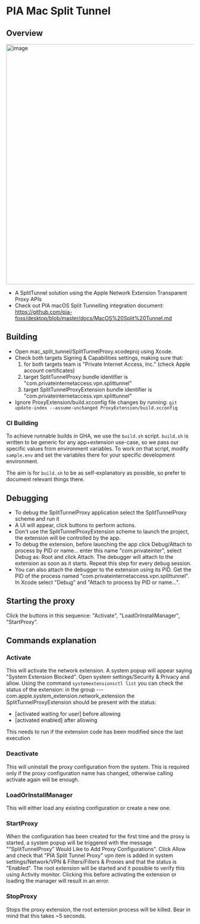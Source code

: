 # PIA Mac Split Tunnel

## Overview

<img width="643" alt="image" src="https://github.com/xvpn/pia_mac_split_tunnel/assets/109503634/1ad39ce3-aefa-4496-b791-1d3814a52ea4">

- A SplitTunnel solution using the Apple Network Extension Transparent Proxy APIs
- Check out PIA macOS Split Tunnelling integration document: https://github.com/pia-foss/desktop/blob/master/docs/MacOS%20Split%20Tunnel.md

## Building

- Open mac_split_tunnel/SplitTunnelProxy.xcodeproj using Xcode.
- Check both targets Signing & Capabilities settings, making sure that:
	1. for both targets team is "Private Internet Access, Inc." (check Apple account certificates)
	2. target SplitTunnelProxy bundle identifier is "com.privateinternetaccess.vpn.splittunnel"
	3. target SplitTunnelProxyExtension bundle identifier is "com.privateinternetaccess.vpn.splittunnel"
- Ignore ProxyExtension/build.xcconfig file changes by running: `git update-index --assume-unchanged ProxyExtension/build.xcconfig`

### CI Building

To achieve runnable builds in GHA, we use the `build.sh` script.
`build.sh` is written to be generic for any app+extension use-case, so we pass our specific values from environment variables.
To work on that script, modify `sample.env` and set the variables there for your specific development environment.

The aim is for `build.sh` to be as self-explanatory as possible, so prefer to document relevant things there.

## Debugging

- To debug the SplitTunnelProxy application select the
  SplitTunnelProxy scheme and run it
- A UI will appear, click buttons to perform actions.
- Don't use the SplitTunnelProxyExtension scheme to launch
  the project, the extension will be controlled by the app.
- To debug the extension, before launching the app click
  Debug/Attach to process by PID or name...
  enter this name "com.privateinter", select Debug as: Root
  and click Attach.
  The debugger will attach to the extension as soon as it starts.
  Repeat this step for every debug session.
- You can also attach the debugger to the extension using its PID.
  Get the PID of the process named "com.privateinternetaccess.vpn.splittunnel".
  In Xcode select "Debug" and "Attach to process by PID or name...".

## Starting the proxy

Click the buttons in this sequence:
"Activate", "LoadOrInstallManager", "StartProxy".

## Commands explanation

### Activate

This will activate the network extension.
A system popup will appear saying "System Extension Blocked".
Open system settings/Security & Privacy and allow.
Using the command `systemextensionsctl list` you can check the
status of the extension:
in the group --- com.apple.system_extension.network_extension
the SplitTunnelProxyExtension should be present with the status:
- [activated waiting for user] before allowing
- [activated enabled] after allowing

This needs to run if the extension code has been modified
since the last execution

### Deactivate
This will uninstall the proxy configuration from the system.
This is required only if the proxy configuration name has changed,
otherwise calling activate again will be enough.

### LoadOrInstallManager

This will either load any existing configuration or create a new one.

### StartProxy

When the configuration has been created for the first time and the
proxy is started, a system popup will be triggered with the message
"“SplitTunnelProxy” Would Like to Add Proxy Configurations".
Click Allow and check that "PIA Split Tunnel Proxy" vpn item is added
in system settings/Network/VPN & Filters/Filters & Proxies
and that the status is "Enabled".
The root extension will be started and it possible to verify this
using Activity monitor.
Clicking this before activating the extension or loading the manager
will result in an error.

### StopProxy

Stops the proxy extension, the root extension process will be killed.
Bear in mind that this takes ~5 seconds.
